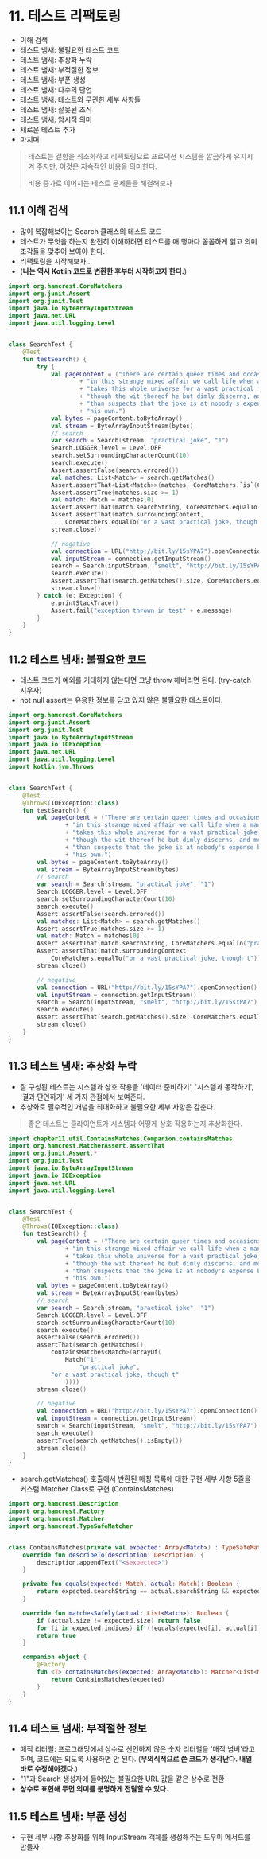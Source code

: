 # 11. 테스트 리팩토링

- 이해 검색
- 테스트 냄새: 불필요한 테스트 코드
- 테스트 냄새: 추상화 누락
- 테스트 냄새: 부적절한 정보
- 테스트 냄새: 부푼 생성
- 테스트 냄새: 다수의 단언
- 테스트 냄새: 테스트와 무관한 세부 사항들
- 테스트 냄새: 잘못된 조직
- 테스트 냄새: 암시적 의미
- 새로운 테스트 추가
- 마치며

> 테스트는 결함을 최소화하고 리팩토링으로 프로덕션 시스템을 깔끔하게 유지시켜 주지만, 이것은 지속적인 비용을 의미한다.
> 
> 비용 증가로 이어지는 테스트 문제들을 해결해보자 

## 11.1 이해 검색
- 많이 복잡해보이는 Search 클래스의 테스트 코드
- 테스트가 무엇을 하는지 완전히 이해하려면 테스트를 매 행마다 꼼꼼하게 읽고 의미 조각들을 맞추어 보아야 한다.
- 리팩토링을 시작해보자...
- (**나는 역시 Kotlin 코드로 변환한 후부터 시작하고자 한다.**)

```kotlin
import org.hamcrest.CoreMatchers
import org.junit.Assert
import org.junit.Test
import java.io.ByteArrayInputStream
import java.net.URL
import java.util.logging.Level


class SearchTest {
    @Test
    fun testSearch() {
        try {
            val pageContent = ("There are certain queer times and occasions "
                    + "in this strange mixed affair we call life when a man "
                    + "takes this whole universe for a vast practical joke, "
                    + "though the wit thereof he but dimly discerns, and more "
                    + "than suspects that the joke is at nobody's expense but "
                    + "his own.")
            val bytes = pageContent.toByteArray()
            val stream = ByteArrayInputStream(bytes)
            // search
            var search = Search(stream, "practical joke", "1")
            Search.LOGGER.level = Level.OFF
            search.setSurroundingCharacterCount(10)
            search.execute()
            Assert.assertFalse(search.errored())
            val matches: List<Match> = search.getMatches()
            Assert.assertThat<List<Match>>(matches, CoreMatchers.`is`(CoreMatchers.notNullValue()))
            Assert.assertTrue(matches.size >= 1)
            val match: Match = matches[0]
            Assert.assertThat(match.searchString, CoreMatchers.equalTo("practical joke"))
            Assert.assertThat(match.surroundingContext,
                CoreMatchers.equalTo("or a vast practical joke, though t"))
            stream.close()

            // negative
            val connection = URL("http://bit.ly/15sYPA7").openConnection()
            val inputStream = connection.getInputStream()
            search = Search(inputStream, "smelt", "http://bit.ly/15sYPA7")
            search.execute()
            Assert.assertThat(search.getMatches().size, CoreMatchers.equalTo(0))
            stream.close()
        } catch (e: Exception) {
            e.printStackTrace()
            Assert.fail("exception thrown in test" + e.message)
        }
    }
}
```

## 11.2 테스트 냄새: 불필요한 코드
- 테스트 코드가 예외를 기대하지 않는다면 그냥 throw 해버리면 된다. (try-catch 지우자)
- not null assert는 유용한 정보를 담고 있지 않은 불필요한 테스트이다.

```kotlin
import org.hamcrest.CoreMatchers
import org.junit.Assert
import org.junit.Test
import java.io.ByteArrayInputStream
import java.io.IOException
import java.net.URL
import java.util.logging.Level
import kotlin.jvm.Throws


class SearchTest {
    @Test
    @Throws(IOException::class)
    fun testSearch() {
        val pageContent = ("There are certain queer times and occasions "
                + "in this strange mixed affair we call life when a man "
                + "takes this whole universe for a vast practical joke, "
                + "though the wit thereof he but dimly discerns, and more "
                + "than suspects that the joke is at nobody's expense but "
                + "his own.")
        val bytes = pageContent.toByteArray()
        val stream = ByteArrayInputStream(bytes)
        // search
        var search = Search(stream, "practical joke", "1")
        Search.LOGGER.level = Level.OFF
        search.setSurroundingCharacterCount(10)
        search.execute()
        Assert.assertFalse(search.errored())
        val matches: List<Match> = search.getMatches()
        Assert.assertTrue(matches.size >= 1)
        val match: Match = matches[0]
        Assert.assertThat(match.searchString, CoreMatchers.equalTo("practical joke"))
        Assert.assertThat(match.surroundingContext,
            CoreMatchers.equalTo("or a vast practical joke, though t"))
        stream.close()

        // negative
        val connection = URL("http://bit.ly/15sYPA7").openConnection()
        val inputStream = connection.getInputStream()
        search = Search(inputStream, "smelt", "http://bit.ly/15sYPA7")
        search.execute()
        Assert.assertThat(search.getMatches().size, CoreMatchers.equalTo(0))
        stream.close()
    }
}
```

## 11.3 테스트 냄새: 추상화 누락
- 잘 구성된 테스트는 시스템과 상호 작용을 '데이터 준비하기', '시스템과 동작하기', '결과 단언하기' 세 가지 관점에서 보여준다.
- 추상화로 필수적인 개념을 최대화하고 불필요한 세부 사항은 감춘다.

> 좋은 테스트는 클라이언트가 시스템과 어떻게 상호 작용하는지 추상화한다.

```kotlin
import chapter11.util.ContainsMatches.Companion.containsMatches
import org.hamcrest.MatcherAssert.assertThat
import org.junit.Assert.*
import org.junit.Test
import java.io.ByteArrayInputStream
import java.io.IOException
import java.net.URL
import java.util.logging.Level


class SearchTest {
    @Test
    @Throws(IOException::class)
    fun testSearch() {
        val pageContent = ("There are certain queer times and occasions "
                + "in this strange mixed affair we call life when a man "
                + "takes this whole universe for a vast practical joke, "
                + "though the wit thereof he but dimly discerns, and more "
                + "than suspects that the joke is at nobody's expense but "
                + "his own.")
        val bytes = pageContent.toByteArray()
        val stream = ByteArrayInputStream(bytes)
        // search
        var search = Search(stream, "practical joke", "1")
        Search.LOGGER.level = Level.OFF
        search.setSurroundingCharacterCount(10)
        search.execute()
        assertFalse(search.errored())
        assertThat(search.getMatches(),
            containsMatches<Match>(arrayOf(
                Match("1",
                    "practical joke",
            "or a vast practical joke, though t"
                ))))
        stream.close()

        // negative
        val connection = URL("http://bit.ly/15sYPA7").openConnection()
        val inputStream = connection.getInputStream()
        search = Search(inputStream, "smelt", "http://bit.ly/15sYPA7")
        search.execute()
        assertTrue(search.getMatches().isEmpty())
        stream.close()
    }
}

```
 
- search.getMatches() 호출에서 반환된 매칭 목록에 대한 구현 세부 사항 5줄을 커스텀 Matcher Class로 구현 (ContainsMatches)

```kotlin
import org.hamcrest.Description
import org.hamcrest.Factory
import org.hamcrest.Matcher
import org.hamcrest.TypeSafeMatcher


class ContainsMatches(private val expected: Array<Match>) : TypeSafeMatcher<List<Match>>() {
    override fun describeTo(description: Description) {
        description.appendText("<$expected>")
    }

    private fun equals(expected: Match, actual: Match): Boolean {
        return expected.searchString == actual.searchString && expected.surroundingContext == actual.surroundingContext
    }

    override fun matchesSafely(actual: List<Match>): Boolean {
        if (actual.size != expected.size) return false
        for (i in expected.indices) if (!equals(expected[i], actual[i])) return false
        return true
    }

    companion object {
        @Factory
        fun <T> containsMatches(expected: Array<Match>): Matcher<List<Match>> {
            return ContainsMatches(expected)
        }
    }
}
```

## 11.4 테스트 냄새: 부적절한 정보
- 매직 리터럴: 프로그래밍에서 상수로 선언하지 않은 숫자 리터럴을 '매직 넘버'라고 하며, 코드에는 되도록 사용하면 안 된다. (**무의식적으로 쓴 코드가 생각난다. 내일 바로 수정해야겠다.**)
- "1"과 Search 생성자에 들어있는 불필요한 URL 값을 같은 상수로 전환
- **상수로 표현해 두면 의미를 분명하게 전달할 수 있다.**

## 11.5 테스트 냄새: 부푼 생성
- 구현 세부 사항 추상화를 위해 InputStream 객체를 생성해주는 도우미 메서드를 만들자

